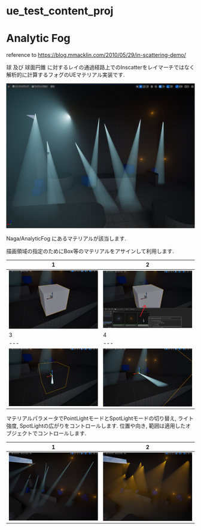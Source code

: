 # ue_test_content_proj

# Analytic Fog
  reference to https://blog.mmacklin.com/2010/05/29/in-scattering-demo/

  球 及び 球面円錐 に対するレイの通過経路上でのInscatterをレイマーチではなく解析的に計算するフォグのUEマテリアル実装です.
  
  ![](https://github.com/nagakagachi/ue_test_content_proj/blob/main/img/analyticfog00.png)

  Naga/AnalyticFog にあるマテリアルが該当します.

  描画領域の指定のためにBox等のマテリアルをアサインして利用します.

  |1|2|
  |---|---|
  |![](https://github.com/nagakagachi/ue_test_content_proj/blob/main/img/analyticfog02.png)|![](https://github.com/nagakagachi/ue_test_content_proj/blob/main/img/analyticfog03.png)|
  |3|4|
  |---|---|
  |![](https://github.com/nagakagachi/ue_test_content_proj/blob/main/img/analyticfog04.png)|![](https://github.com/nagakagachi/ue_test_content_proj/blob/main/img/analyticfog05.png)|

  マテリアルパラメータでPointLightモードとSpotLightモードの切り替え, ライト強度, SpotLightの広がりをコントロールします.
  位置や向き, 範囲は適用したオブジェクトでコントロールします.
  
  |1|2|
  |---|---|
  |![](https://github.com/nagakagachi/ue_test_content_proj/blob/main/img/analyticfog06.png)|![](https://github.com/nagakagachi/ue_test_content_proj/blob/main/img/analyticfog07.png)|
  
  
